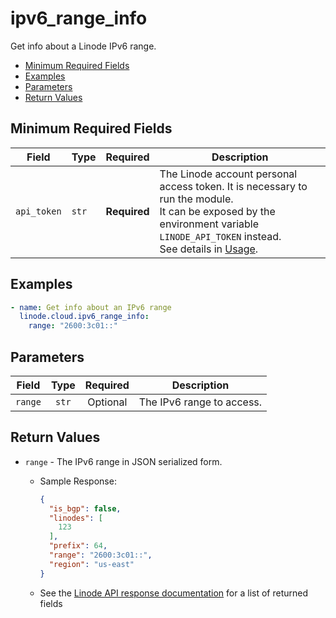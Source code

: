 # ipv6_range_info

Get info about a Linode IPv6 range.

- [Minimum Required Fields](#minimum-required-fields)
- [Examples](#examples)
- [Parameters](#parameters)
- [Return Values](#return-values)

## Minimum Required Fields
| Field       | Type  | Required     | Description                                                                                                                                                                                                              |
|-------------|-------|--------------|--------------------------------------------------------------------------------------------------------------------------------------------------------------------------------------------------------------------------|
| `api_token` | `str` | **Required** | The Linode account personal access token. It is necessary to run the module. <br/>It can be exposed by the environment variable `LINODE_API_TOKEN` instead. <br/>See details in [Usage](https://github.com/linode/ansible_linode?tab=readme-ov-file#usage). |

## Examples

```yaml
- name: Get info about an IPv6 range
  linode.cloud.ipv6_range_info:
    range: "2600:3c01::"
```


## Parameters

| Field     | Type | Required | Description                                                                  |
|-----------|------|----------|------------------------------------------------------------------------------|
| `range` | <center>`str`</center> | <center>Optional</center> | The IPv6 range to access.   |

## Return Values

- `range` - The IPv6 range in JSON serialized form.

    - Sample Response:
        ```json
        {
          "is_bgp": false,
          "linodes": [
            123
          ],
          "prefix": 64,
          "range": "2600:3c01::",
          "region": "us-east"
        }
        ```
    - See the [Linode API response documentation](https://techdocs.akamai.com/linode-api/reference/get-ipv6-range) for a list of returned fields


